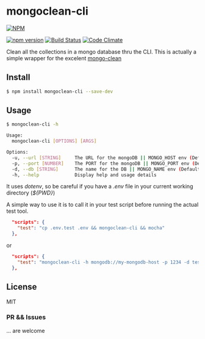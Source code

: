 mongoclean-cli 
==============
[![NPM](https://nodei.co/npm/mongoclean-cli.png?downloads=true&downloadRank=true&stars=true)](https://nodei.co/npm/mongoclean-cli/)

[![npm version](https://badge.fury.io/js/mongoclean-cli.svg)](https://badge.fury.io/js/mongoclean-cli) [![Build Status](https://travis-ci.org/codetronicsio/mongoclean-cli.svg?branch=master)](https://travis-ci.org/codetronicsio/mongoclean-cli) [![Code Climate](https://codeclimate.com/github/codetronicsio/mongoclean-cli/badges/gpa.svg)](https://codeclimate.com/github/codetronicsio/mongoclean-cli) 


Clean all the collections in a mongo database thru the CLI.
This is actually a simple wrapper for the excelent [mongo-clean](https://github.com/mcollina/mongo-clean)

## Install

```bash
$ npm install mongoclean-cli --save-dev
```
## Usage

```bash
$ mongoclean-cli -h

Usage:
  mongoclean-cli [OPTIONS] [ARGS]

Options:
  -u, --url [STRING]     The URL for the mongoDB || MONGO_HOST env (Default is mongodb://localhost)
  -p, --port [NUMBER]    The PORT for the mongoDB || MONGO_PORT env (Default is 27017)
  -d, --db [STRING]      The name for the DB || MONGO_NAME env (Default is test)
  -h, --help             Display help and usage details
```
It uses *dotenv*, so be careful if you have a *.env* file in your current working directory (_${PWD}_)

A simple way to use it is to call it in your test script before running the actual test tool.
```json
  "scripts": {
    "test": "cp .env.test .env && mongoclean-cli && mocha"
  },
```
or
```json
  "scripts": {
    "test": "mongoclean-cli -h mongodb://my-mongodb-host -p 1234 -d testdb && mocha"
  },
```
## License

MIT

### PR && Issues
... are welcome
